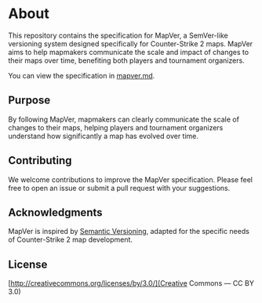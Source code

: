 # About

This repository contains the specification for MapVer, a SemVer-like versioning system designed specifically for Counter-Strike 2 maps. MapVer aims to help mapmakers communicate the scale and impact of changes to their maps over time, benefiting both players and tournament organizers.

You can view the specification in [mapver.md](./mapver.md).

## Purpose

By following MapVer, mapmakers can clearly communicate the scale of changes to their maps, helping players and tournament organizers understand how significantly a map has evolved over time.

## Contributing

We welcome contributions to improve the MapVer specification. Please feel free to open an issue or submit a pull request with your suggestions.

## Acknowledgments

MapVer is inspired by [Semantic Versioning](https://semver.org/), adapted for the specific needs of Counter-Strike 2 map development.

## License

[http://creativecommons.org/licenses/by/3.0/](Creative Commons ― CC BY 3.0)